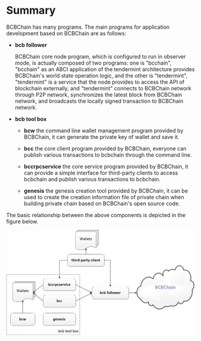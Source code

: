 # Summary

BCBChain has many programs. The main programs for application development based on BCBChain are as follows:

* **bcb follower**

  BCBChain core node program, which is configured to run in observer mode, is actually composed of two programs: one is "bcchain", "bcchain" as an ABCI application of the tendermint architecture provides BCBChain's world state operation logic, and the other is "tendermint", "tendermint" is a service that the node provides to access the API of blockchain externally, and "tendermint" connects to BCBChain network through P2P network, synchronizes the latest block from BCBChain network, and broadcasts the locally signed transaction to BCBChain network.

* **bcb tool box**

  * **bcw** the command line wallet management program provided by BCBChain, it can generate the private key of wallet and save it.

  * **bcc** the core client program provided by BCBChain, everyone can publish various transactions to bcbchain through the command line.

  * **bccrpcservice** the core service program provided by BCBChain, it can provide a simple interface for third-party clients to access bcbchain and publish various transactions to bcbchain.

  * **genesis** the genesis creation tool provided by BCBChain, it can be used to create the creation information file of private chain when building private chain based on BCBChain's open source code.

The basic relationship between the above components is depicted in the figure below.

![](./p/basic.png)

